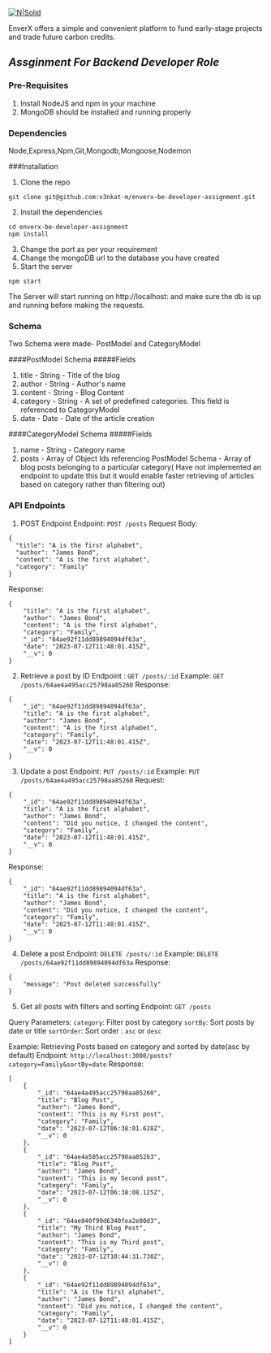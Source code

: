 [![N|Solid](https://iili.io/Hi9giog.png)](https://www.enverx.com/)

EnverX offers a simple and convenient platform to fund early-stage projects
and trade future carbon credits.

## _Assginment For Backend Developer Role_

### Pre-Requisites
1) Install NodeJS and npm in your machine
2) MongoDB should be installed and running properly

### Dependencies
Node,Express,Npm,Git,Mongodb,Mongoose,Nodemon

###Installation
1) Clone the repo
```
git clone git@github.com:v3nkat-m/enverx-be-developer-assignment.git
```
2) Install the dependencies
```
cd enverx-be-developer-assignment
npm install
```
3) Change the port as per your requirement
4) Change the mongoDB url to the database you have created
5) Start the server
```
npm start
```
The Server will start running on http://localhost:<port> and make sure the db is up and running before making the requests.



### Schema
Two Schema were made- PostModel and CategoryModel

####PostModel Schema
#####Fields
1) title - String - Title of the blog
2) author - String - Author's name
3) content - String - Blog Content
4) category - String - A set of predefined categories. This field is referenced to CategoryModel
5) date - Date - Date of the article creation

####CategoryModel Schema
#####Fields
1) name - String - Category name
2) posts - Array of Object Ids referencing PostModel Schema - Array of blog posts belonging to a particular category( Have not implemented an endpoint to update this but it would enable faster retrieving of articles based on category rather than filtering out)
   
### API Endpoints
1) POST Endpoint
Endpoint: `POST /posts`
Request Body:
```
{
  "title": "A is the first alphabet",
  "author": "James Bond",
  "content": "A is the first alphabet",
  "category": "Family"
}
```
Response:
```
{
    "title": "A is the first alphabet",
    "author": "James Bond",
    "content": "A is the first alphabet",
    "category": "Family",
    "_id": "64ae92f11dd89894094df63a",
    "date": "2023-07-12T11:48:01.415Z",
    "__v": 0
}
```
2) Retrieve a post by ID
Endpoint : `GET /posts/:id`
Example: `GET /posts/64ae4a495acc25798aa85260`
Response:
```
{
    "_id": "64ae92f11dd89894094df63a",
    "title": "A is the first alphabet",
    "author": "James Bond",
    "content": "A is the first alphabet",
    "category": "Family",
    "date": "2023-07-12T11:48:01.415Z",
    "__v": 0
}
```
3) Update a post
Endpoint: `PUT /posts/:id`
Example: `PUT /posts/64ae4a495acc25798aa85260`
Request:
```
{
    "_id": "64ae92f11dd89894094df63a",
    "title": "A is the first alphabet",
    "author": "James Bond",
    "content": "Did you notice, I changed the content",
    "category": "Family",
    "date": "2023-07-12T11:48:01.415Z",
    "__v": 0
}
```
Response:
```
{
    "_id": "64ae92f11dd89894094df63a",
    "title": "A is the first alphabet",
    "author": "James Bond",
    "content": "Did you notice, I changed the content",
    "category": "Family",
    "date": "2023-07-12T11:48:01.415Z",
    "__v": 0
}
```
4) Delete a post
Endpoint: `DELETE /posts/:id`
Example: `DELETE /posts/64ae92f11dd89894094df63a`
Response:
```
{
    "message": "Post deleted successfully"
}
```
5) Get all posts with filters and sorting
Endpoint: `GET /posts`

Query Parameters:
`category`: Filter post by category
`sortBy`: Sort posts by date or title
`sortOrder`: Sort order : `asc` or `desc`

Example:
Retrieving Posts based on category and sorted by date(asc by default)
Endpoint: `http://localhost:3000/posts?category=Family&sortBy=date`
Response:
```
[
    {
        "_id": "64ae4a495acc25798aa85260",
        "title": "Blog Post",
        "author": "James Bond",
        "content": "This is my First post",
        "category": "Family",
        "date": "2023-07-12T06:38:01.628Z",
        "__v": 0
    },
    {
        "_id": "64ae4a505acc25798aa85263",
        "title": "Blog Post",
        "author": "James Bond",
        "content": "This is my Second post",
        "category": "Family",
        "date": "2023-07-12T06:38:08.125Z",
        "__v": 0
    },
    {
        "_id": "64ae840f99d6340fea2e80d3",
        "title": "My Third Blog Post",
        "author": "James Bond",
        "content": "This is my Third post",
        "category": "Family",
        "date": "2023-07-12T10:44:31.738Z",
        "__v": 0
    },
    {
        "_id": "64ae92f11dd89894094df63a",
        "title": "A is the first alphabet",
        "author": "James Bond",
        "content": "Did you notice, I changed the content",
        "category": "Family",
        "date": "2023-07-12T11:48:01.415Z",
        "__v": 0
    }
]
```

